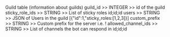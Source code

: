 Guild table (information about guilds)
guild_id >> INTEGER >> id of the guild
sticky_role_ids >> STRING >> List of sticky roles id;id;id
users >> STRING >> JSON of Users in the guild [{"id":1,"sticky_roles:[1,2,3]}]
custom_prefix >> STRING >> Custom prefix for the server i.e. !
allowed_channel_ids >> STRING >> List of channels the bot can respond in id;id;id

